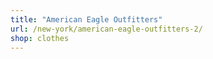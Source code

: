 ```yaml
---
title: "American Eagle Outfitters"
url: /new-york/american-eagle-outfitters-2/
shop: clothes
---
```

